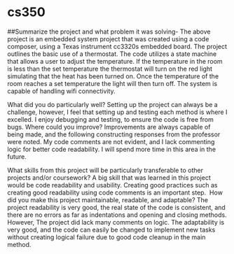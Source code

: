 # cs350

##Summarize the project and what problem it was solving-
The above project is an embedded system project that was created using a code composer, using a Texas instrument cc3320s embedded board. The project outlines the basic use of a thermostat. The code utilizes a state machine that allows a user to adjust the temperature. If the temperature in the room is less than the set temperature the thermostat will turn on the red light simulating that the heat has been turned on. Once the temperature of the room reaches a set temperature the light will then turn off. The system is capable of handling wifi connectivity. 

What did you do particularly well?
Setting up the project can always be a challenge, however, I feel that setting up and testing each method is where I excelled. I enjoy debugging and testing, to ensure the code is free from bugs.
Where could you improve?
Improvements are always capable of being made, and the following constructing responses from the professor were noted. My code comments are not evident, and I lack commenting logic for better code readability. I will spend more time in this area in the future.




What skills from this project will be particularly transferable to other projects and/or coursework?
A big skill that was learned in this project would be code readability and usability. Creating good practices such as creating good readability using code comments is an important step. 
How did you make this project maintainable, readable, and adaptable?
The project readability is very good, the real state of the code is consistent, and there are no errors as far as indentations and opening and closing methods. However, The project did lack many comments on logic. The adaptability is very good, and the code can easily be changed to implement new tasks without creating logical failure due to good code cleanup in the main method.
